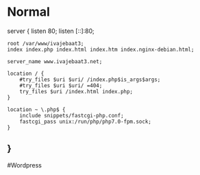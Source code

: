 # Normal
server {
    listen 80;
    listen [::]:80;

    root /var/www/ivajebaat3;
    index index.php index.html index.htm index.nginx-debian.html;

    server_name www.ivajebaat3.net;

    location / {
		#try_files $uri $uri/ /index.php$is_args$args;
		#try_files $uri $uri/ =404;
		try_files $uri /index.html index.php;
    }

    location ~ \.php$ {
        include snippets/fastcgi-php.conf;
        fastcgi_pass unix:/run/php/php7.0-fpm.sock;
    }
}
-----------------------
#Wordpress
